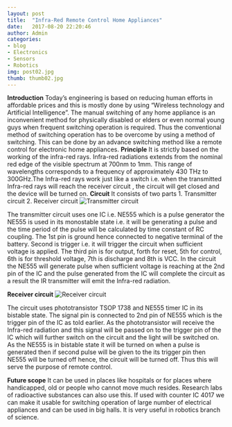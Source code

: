 ```yaml
---
layout: post
title:  "Infra-Red Remote Control Home Appliances"
date:   2017-08-20 22:20:46
author: Admin
categories: 
- blog
- Electronics
- Sensors
- Robotics
img: post02.jpg
thumb: thumb02.jpg
---
```


**Introduction**
Today’s engineering is based on reducing human efforts in affordable prices and this is mostly done by using “Wireless technology and Artificial Intelligence”. The manual switching of any home appliance is an inconvenient method for physically disabled or elders or even normal young guys when frequent switching operation is required. Thus the conventional method of switching operation has to be overcome by using a method of switching. This can be done by an advance switching method like a remote control for electronic home appliances.
**Principle**
It is strictly based on the working of the infra-red rays. Infra-red radiations extends from the nominal red edge of the visible spectrum at 700nm to 1mm. This range of wavelengths corresponds to a frequency of approximately 430 THz to 300GHz.The Infra-red rays work just like a switch i.e. when the transmitted Infra-red rays will reach the receiver circuit , the circuit will get closed and the device will be turned on.
**Circuit**
It consists of two parts
    1.	Transmitter circuit
    2.	Receiver circuit
                                    ![Transmitter circuit](/blog/infrared/infraTransmitter.jpg)

The transmitter circuit uses one IC i.e. NE555 which is a pulse generator the NE555 is used in its monostable state i.e. it will be generating a pulse and the time period of the pulse will be calculated by time constant of RC coupling. 
The 1st pin is ground hence connected to negative terminal of the battery. Second is trigger i.e. it will trigger the circuit when sufficient voltage is applied. The third pin is for output, forth for reset, 5th for control, 6th is for threshold voltage, 7th is discharge and 8th is VCC. 
In the circuit the NE555 will generate pulse when sufficient voltage is reaching at the 2nd pin of the IC and the pulse generated from the IC will complete the circuit as a result the IR transmitter will emit the Infra-red radiation.

**Receiver circuit**
                                  ![Receiver circuit](/blog/infrared/infraReciever.jpg)

The circuit uses phototransistor TSOP 1738 and NE555 timer IC in its bistable state. The signal pin is connected to 2nd pin of NE555 which is the trigger pin of the IC as told earlier. As the phototransistor will receive the Infra-red radiation and this signal will be passed on to the trigger pin of the IC which will further switch on the circuit and the light will be switched on. As the NE555 is in bistable state it will be turned on when a pulse is generated then if second pulse will be given to the its trigger pin then NE555 will be turned off hence, the circuit will be turned off. Thus this will serve the purpose of remote control.

**Future scope**
It can be used in places like hospitals or for places where handicapped, old or people who cannot move much resides. Research labs of radioactive substances can also use this. If used with counter IC 4017 we can make it usable for switching operation of large number of electrical appliances and can be used in big halls. It is very useful in robotics branch of science.
